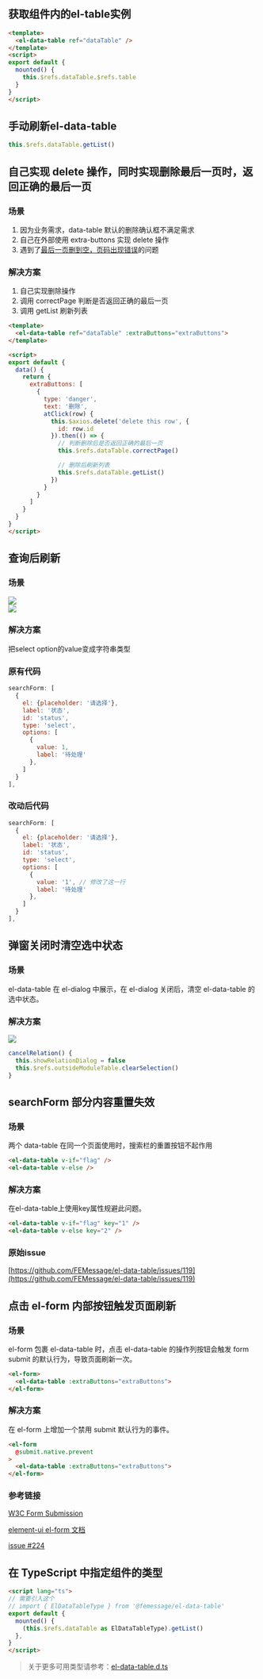 ## 获取组件内的el-table实例

```html
<template>
  <el-data-table ref="dataTable" />
</template>
<script>
export default {
  mounted() {
    this.$refs.dataTable.$refs.table
  }
}
</script>
```

## 手动刷新el-data-table

```javascript
this.$refs.dataTable.getList()
```

## 自己实现 delete 操作，同时实现删除最后一页时，返回正确的最后一页

### 场景
1. 因为业务需求，data-table 默认的删除确认框不满足需求
2. 自己在外部使用 extra-buttons 实现 delete 操作
3. 遇到了[最后一页删到空，页码出现错误](https://github.com/FEMessage/el-data-table/issues/223)的问题

### 解决方案
1. 自己实现删除操作
2. 调用 correctPage 判断是否返回正确的最后一页
3. 调用 getList 刷新列表
```html
<template>
  <el-data-table ref="dataTable" :extraButtons="extraButtons">
</template>

<script>
export default {
  data() {
    return {
      extraButtons: [
        {
          type: 'danger',
          text: '删除',
          atClick(row) {
            this.$axios.delete('delete this row', {
              id: row.id
            }).then(() => {
              // 判断删除后是否返回正确的最后一页
              this.$refs.dataTable.correctPage()

              // 删除后刷新列表
              this.$refs.dataTable.getList()
            })
          }
        }
      ]
    }
  }
}
</script>
```

## 查询后刷新

### 场景
![](https://i.loli.net/2019/11/14/7qL8sAWzPchbKnJ.png)<br />![](https://i.loli.net/2019/11/14/f3o76bJCZKOk5Gr.png)


### 解决方案
把select option的value变成字符串类型

### 原有代码

```javascript
searchForm: [
  {
    el: {placeholder: '请选择'},
    label: '状态',
    id: 'status',
    type: 'select',
    options: [
      {
        value: 1,
        label: '待处理'
      },
    ]
  }
],
```

### 改动后代码

```javascript
searchForm: [
  {
    el: {placeholder: '请选择'},
    label: '状态',
    id: 'status',
    type: 'select',
    options: [
      {
        value: '1', // 修改了这一行
        label: '待处理'
      },
    ]
  }
],
```

## 弹窗关闭时清空选中状态

### 场景
el-data-table 在 el-dialog 中展示，在 el-dialog 关闭后，清空 el-data-table 的选中状态。

### 解决方案
![](https://i.loli.net/2019/11/14/913MoeQ6cnIOlSk.png)

```javascript
cancelRelation() {
  this.showRelationDialog = false
  this.$refs.outsideModuleTable.clearSelection()
}
```

## searchForm 部分内容重置失效
### 场景
两个 data-table 在同一个页面使用时，搜索栏的重置按钮不起作用
```html
<el-data-table v-if="flag" />
<el-data-table v-else />
```
### 解决方案
在el-data-table上使用key属性规避此问题。
```html
<el-data-table v-if="flag" key="1" />
<el-data-table v-else key="2" />
```
### 原始issue
[https://github.com/FEMessage/el-data-table/issues/119](https://github.com/FEMessage/el-data-table/issues/119)

## 点击 el-form 内部按钮触发页面刷新

### 场景

el-form 包裹 el-data-table 时，点击 el-data-table 的操作列按钮会触发 form submit 的默认行为，导致页面刷新一次。

```html
<el-form>
  <el-data-table :extraButtons="extraButtons">
</el-form>
```

### 解决方案

在 el-form 上增加一个禁用 submit 默认行为的事件。

```html
<el-form
  @submit.native.prevent
>
  <el-data-table :extraButtons="extraButtons">
</el-form>
```

### 参考链接
[W3C Form Submission](https://www.w3.org/MarkUp/html-spec/html-spec_8.html#SEC8.2)

[element-ui el-form 文档](https://element.eleme.cn/#/zh-CN/component/form)

[issue #224](https://github.com/FEMessage/el-data-table/issues/224)

## 在 TypeScript 中指定组件的类型

```html
<script lang="ts">
// 需要引入这个
// import { ElDataTableType } from '@femessage/el-data-table'
export default {
  mounted() {
    (this.$refs.dataTable as ElDataTableType).getList()
  },
}
</script>
```
> 关于更多可用类型请参考：[el-data-table.d.ts](https://github.com/FEMessage/el-data-table/blob/dev/src/el-data-table.d.ts)
